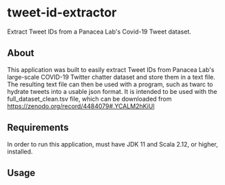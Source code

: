 # tweet-id-extractor
Extract Tweet IDs from a Panacea Lab's Covid-19 Tweet dataset.

## About
This application was built to easily extract Tweet IDs from Panacea Lab's large-scale COVID-19 Twitter chatter dataset and store them in a text file.
The resulting text file can then be used with a program, such as twarc to hydrate tweets into a usable json format.
It is intended to be used with the full_dataset_clean.tsv file, which can be downloaded from https://zenodo.org/record/4484079#.YCALM2hKiUl

## Requirements
In order to run this application, must have JDK 11 and Scala 2.12, or higher, installed.

## Usage
